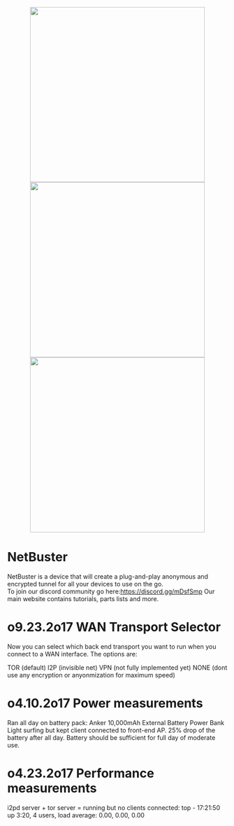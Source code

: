 

<p align="center"> 
  <img src="http://netbuster.io/netbuster.png" height="400" width="400"/><br>
  <img src="http://netbuster.io/wan_transport_selector2.jpg" height="400" width="400"/>
  <img src="http://netbuster.io/internet_selector2.jpg" height="400" width="400"/><br>
</p> 

# NetBuster
NetBuster is a device that will create a plug-and-play anonymous and encrypted tunnel for all your devices to use on the go.  
To join our discord community go here:https://discord.gg/mDsfSmp Our main website contains tutorials, parts lists and more.

o9.23.2o17
WAN Transport Selector
======================
Now you can select which back end transport you want to run when you connect to a WAN interface.  The options are:

TOR (default)
I2P (invisible net) 
VPN (not fully implemented yet)
NONE (dont use any encryption or anyonmization for maximum speed)

o4.10.2o17
Power measurements
==================
Ran all day on battery pack: Anker 10,000mAh External Battery Power Bank
Light surfing but kept client connected to front-end AP.
25% drop of the battery after all day.  Battery should be sufficient for full day of moderate use.

o4.23.2o17
Performance measurements
========================
i2pd server + tor server =  running but no clients connected:
top - 17:21:50 up  3:20,  4 users,  load average: 0.00, 0.00, 0.00


